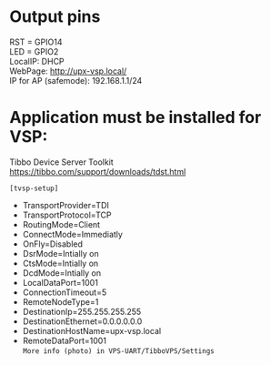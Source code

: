 # Output pins
RST  = GPIO14  
LED  = GPIO2  
LocalIP: DHCP  
WebPage: http://upx-vsp.local/  
IP for AP (safemode): 192.168.1.1/24  

# Application must be installed for VSP:
  Tibbo Device Server Toolkit   
  https://tibbo.com/support/downloads/tdst.html
  
`[tvsp-setup]`
- TransportProvider=TDI
- TransportProtocol=TCP
- RoutingMode=Client
- ConnectMode=Immediatly
- OnFly=Disabled
- DsrMode=Intially on
- CtsMode=Intially on
- DcdMode=Intially on
- LocalDataPort=1001
- ConnectionTimeout=5
- RemoteNodeType=1
- DestinationIp=255.255.255.255
- DestinationEthernet=0.0.0.0.0.0
- DestinationHostName=upx-vsp.local
- RemoteDataPort=1001  
`More info (photo) in VPS-UART/TibboVPS/Settings`
